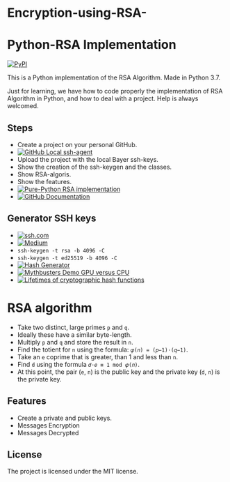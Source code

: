 # Encryption-using-RSA-
Python-RSA Implementation 
=========================
[![PyPI](https://pypi.org/static/images/logo-small.6eef541e.svg)](https://pypi.org/)

This is a Python implementation of the RSA Algorithm. Made in Python 3.7.

Just for learning, we have how to code properly the implementation of RSA Algorithm in Python, and how to deal with a project. Help is always welcomed.


Steps
-----

- Create a project on your personal GitHub.
- [![GitHub Local ssh-agent]()](https://help.github.com/en/articles/generating-a-new-ssh-key-and-adding-it-to-the-ssh-agent)
- Upload the project with the local Bayer ssh-keys.
- Show the creation of the ssh-keygen and the classes.
- Show RSA-algoris.
- Show the features.
- [![Pure-Python RSA implementation]()](https://pypi.org/project/rsa/)
- [![GitHub Documentation]()](https://github.com/sybrenstuvel/python-rsa/)


Generator SSH keys
------------------

- [![ssh.com]()](https://www.ssh.com/ssh/keygen/#sec-Specifying-the-File-Name)
- [![Medium]()](https://medium.com/risan/upgrade-your-ssh-key-to-ed25519-c6e8d60d3c54)
- ` ssh-keygen -t rsa -b 4096 -C `
- ` ssh-keygen -t ed25519 -b 4096 -C `
- [![Hash Generator]()](https://passwordsgenerator.net/sha256-hash-generator/)
- [![Mythbusters Demo GPU versus CPU]()](https://www.youtube.com/watch?v=-P28LKWTzrI)
- [![Lifetimes of cryptographic hash functions]()](http://valerieaurora.org/hash.html)

RSA algorithm
=============

- Take two distinct, large primes `p` and `q`.
- Ideally these have a similar byte-length.
- Multiply `p` and `q` and store the result in `n`.
- Find the totient for `n` using the formula: ` 𝜑(𝑛) = (𝑝−1)⋅(𝑞−1) `.
- Take an `e` coprime that is greater, than 1 and less than `n`.
- Find `d` using the formula ` 𝑑⋅𝑒 ≡ 1 mod 𝜑(𝑛) `.
- At this point, the pair (`e`, `n`) is the public key and the private key (`d`, `n`) is the private key.

Features
--------

- Create a private and public keys.
- Messages Encryption 
- Messages Decrypted 


License
-------

The project is licensed under the MIT license.
